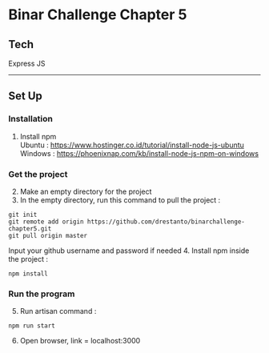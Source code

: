 # Binar Challenge Chapter 5

## Tech
Express JS

<hr>

## Set Up

### Installation
1. Install npm<br>
Ubuntu : https://www.hostinger.co.id/tutorial/install-node-js-ubuntu<br>
Windows : https://phoenixnap.com/kb/install-node-js-npm-on-windows

### Get the project
2. Make an empty directory for the project
3. In the empty directory, run this command to pull the project :
```
git init
git remote add origin https://github.com/drestanto/binarchallenge-chapter5.git
git pull origin master
```
  Input your github username and password if needed
4. Install npm inside the project :
```
npm install
```

### Run the program
5. Run artisan command :
```
npm run start
```
6. Open browser, link = localhost:3000